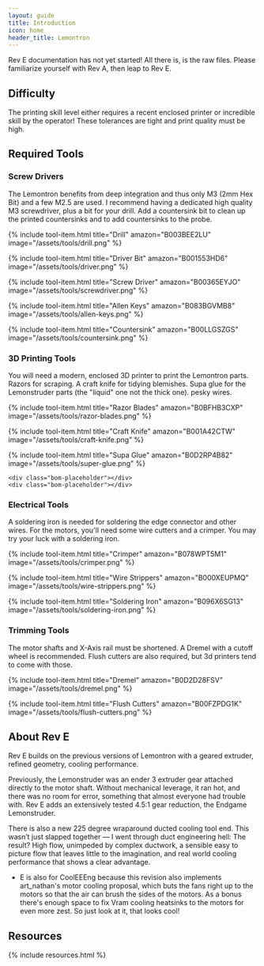 ```yaml
---
layout: guide
title: Introduction
icon: home
header_title: Lemontron
---
```


Rev E documentation has not yet started! All there is, is the raw files. Please familiarize yourself with Rev A, then
leap to Rev E.

## Difficulty

The printing skill level either requires a recent enclosed printer or incredible skill by the operator! These tolerances
are tight and print quality must be high.

## Required Tools

### Screw Drivers

The Lemontron benefits from deep integration and thus only M3 (2mm Hex Bit) and a few M2.5 are used. I
recommend having a dedicated high quality M3 screwdriver, plus a bit for your drill. Add a countersink bit to clean up
the printed countersinks and to add countersinks to the probe.

<div class="bom-list">
{% include tool-item.html
title="Drill"
amazon="B003BEE2LU"
image="/assets/tools/drill.png" %}

{% include tool-item.html
title="Driver Bit"
amazon="B001553HD6"
image="/assets/tools/driver.png" %}

{% include tool-item.html
title="Screw Driver"
amazon="B00365EYJO"
image="/assets/tools/screwdriver.png" %}

{% include tool-item.html
title="Allen Keys"
amazon="B083BGVMB8"
image="/assets/tools/allen-keys.png" %}

{% include tool-item.html
title="Countersink"
amazon="B00LLGSZGS"
image="/assets/tools/countersink.png" %}
</div>

### 3D Printing Tools

You will need a modern, enclosed 3D printer to print the Lemontron parts. Razors for scraping. A craft knife for tidying
blemishes. Supa glue for the Lemonstruder parts (the "liquid" one not the thick one).
pesky wires.

<div class="bom-list">
{% include tool-item.html
title="Razor Blades"
amazon="B0BFHB3CXP"
image="/assets/tools/razor-blades.png" %}

{% include tool-item.html
title="Craft Knife"
amazon="B001A42CTW"
image="/assets/tools/craft-knife.png" %}

{% include tool-item.html
title="Supa Glue"
amazon="B0D2RP4B82"
image="/assets/tools/super-glue.png" %}

    <div class="bom-placeholder"></div>
    <div class="bom-placeholder"></div>

</div>

### Electrical Tools

A soldering iron is needed for soldering the edge connector and other wires. For the
motors, you'll need some wire cutters and a crimper. You may try your luck with a soldering iron.

<div class="bom-list">
{% include tool-item.html
title="Crimper"
amazon="B078WPT5M1"
image="/assets/tools/crimper.png" %}

{% include tool-item.html
title="Wire Strippers"
amazon="B000XEUPMQ"
image="/assets/tools/wire-strippers.png" %}

{% include tool-item.html
title="Soldering Iron"
amazon="B096X6SG13"
image="/assets/tools/soldering-iron.png" %}
<div class="bom-placeholder"></div>
<div class="bom-placeholder"></div>
</div>

### Trimming Tools

The motor shafts and X-Axis rail must be shortened. A Dremel with a cutoff wheel is recommended. Flush cutters are also
required, but 3d printers tend to come with those.

<div class="bom-list">
{% include tool-item.html
title="Dremel"
amazon="B0D2D28FSV"
image="/assets/tools/dremel.png" %}

{% include tool-item.html
title="Flush Cutters"
amazon="B00FZPDG1K"
image="/assets/tools/flush-cutters.png" %}
<div class="bom-placeholder"></div>
<div class="bom-placeholder"></div>
<div class="bom-placeholder"></div>
<div class="bom-placeholder"></div>
</div>

## About Rev E

Rev E builds on the previous versions of Lemontron with a geared extruder, refined geometry, cooling performance.

Previously, the Lemonstruder was an ender 3 extruder gear attached directly to the motor shaft. Without mechanical
leverage, it ran hot, and there was no room for error, something that almost everyone had trouble with. Rev E adds an
extensively tested 4.5:1 gear reduction, the Endgame Lemonstruder.

There is also a new 225 degree wraparound ducted cooling tool end. This wasn’t just slapped together — I went through
duct engineering hell: The result? High flow, unimpeded by complex ductwork, a sensible easy to picture flow that leaves
little to the imagination, and real world cooling performance that shows a clear advantage.

- E is also for CoolEEEng because this revision also implements art_nathan's motor cooling proposal, which buts the
  fans right up to the motors so that the air can brush the sides of the motors. As a bonus there's enough space to
  fix Vram cooling heatsinks to the motors for even more zest. So just look at it, that looks cool!

## Resources

{% include resources.html %}
